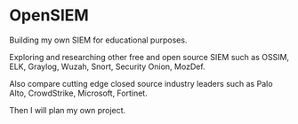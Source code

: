 # OpenSIEM
Building my own SIEM for educational purposes.

Exploring and researching other free and open source SIEM such as OSSIM, ELK, Graylog, Wuzah, Snort, Security Onion, MozDef.

Also compare cutting edge closed source industry leaders such as Palo Alto, CrowdStrike, Microsoft, Fortinet.

Then I will plan my own project.
